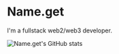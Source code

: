 # Name.get

I'm a fullstack web2/web3 developer.

![Name.get's GitHub stats](https://github-readme-stats.vercel.app/api?username=namedotget&show_icons=true&theme=merko)